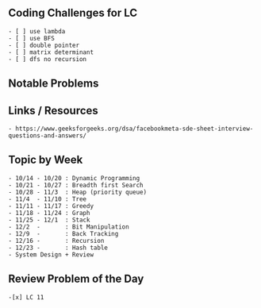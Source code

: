 ## Coding Challenges for LC
    - [ ] use lambda 
    - [ ] use BFS 
    - [ ] double pointer 
    - [ ] matrix determinant 
    - [ ] dfs no recursion

## Notable Problems

## Links / Resources 
    - https://www.geeksforgeeks.org/dsa/facebookmeta-sde-sheet-interview-questions-and-answers/

## Topic by Week
    - 10/14 - 10/20 : Dynamic Programming
    - 10/21 - 10/27 : Breadth first Search
    - 10/28 - 11/3  : Heap (priority queue)
    - 11/4  - 11/10 : Tree
    - 11/11 - 11/17 : Greedy
    - 11/18 - 11/24 : Graph
    - 11/25 - 12/1  : Stack
    - 12/2  -       : Bit Manipulation
    - 12/9  -       : Back Tracking 
    - 12/16 -       : Recursion 
    - 12/23 -       : Hash table
    - System Design + Review 

## Review Problem of the Day 
    -[x] LC 11
